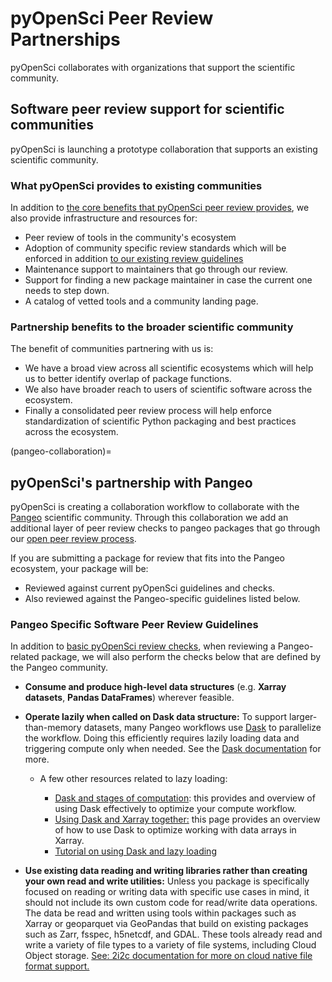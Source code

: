 # pyOpenSci Peer Review Partnerships

pyOpenSci collaborates with organizations that support the scientific
community.

## Software peer review support for scientific communities
pyOpenSci is launching a prototype collaboration that supports an existing
scientific community.

### What pyOpenSci provides to existing communities
In addition to [the core benefits that pyOpenSci peer review provides](/about/benefits),
we also provide infrastructure and resources for:
* Peer review of tools in the community's ecosystem
* Adoption of community specific review standards which will be enforced in addition
 [to our existing review guidelines](editor-checklist-template)
* Maintenance support to maintainers that go through our review.
* Support for finding a new package maintainer in case the current one needs to step down.
* A catalog of vetted tools and a community landing page.

### Partnership benefits to the broader scientific community
The benefit of communities partnering with us is:

* We have a broad view across all scientific ecosystems which will help us to better identify overlap of package functions.
* We also have broader reach to users of scientific software across the ecosystem.
* Finally a consolidated peer review process will help enforce standardization of scientific Python packaging and best practices across the ecosystem.

(pangeo-collaboration)=
## pyOpenSci's partnership with Pangeo

pyOpenSci is creating a collaboration workflow to
collaborate with the [Pangeo](https://pangeo.io/) scientific community. Through
this collaboration we add an additional layer of peer review checks to pangeo
packages that go through our [open peer review process](/about/intro).


If you are submitting a package for review that fits into the Pangeo ecosystem,
your package will be:

* Reviewed against current pyOpenSci guidelines and checks.
* Also reviewed against the Pangeo-specific guidelines listed below.

### Pangeo Specific Software Peer Review Guidelines

In addition to [basic pyOpenSci review checks](https://www.pyopensci.org/software-peer-review/how-to/editor-in-chief-guide.html#editor-checklist-template), when reviewing a
Pangeo-related package, we will also perform the checks below that are
defined by the Pangeo community.

* **Consume and produce high-level data structures** (e.g. **Xarray datasets**, **Pandas DataFrames**) wherever feasible.
* **Operate lazily when called on Dask data structure:** To support larger-than-memory datasets, many Pangeo workflows use [Dask](https://dask.org) to parallelize the workflow. Doing this efficiently requires lazily loading data and triggering compute only when needed. See the [Dask documentation](https://docs.dask.org/en/stable/user-interfaces.html#laziness-and-computing) for more.

    * A few other resources related to lazy loading:

        * [Dask and stages of computation](https://docs.dask.org/en/stable/phases-of-computation.html): this provides and overview of using Dask effectively to optimize your compute workflow.
        * [Using Dask and Xarray together:](https://docs.xarray.dev/en/stable/user-guide/dask.html?highlight=lazy#using-dask-with-xarray) this page provides an overview of how to use Dask to optimize working with data arrays in Xarray.
        * [Tutorial on using Dask and lazy loading]( http://tutorial.dask.org/01_dataframe.html )

* **Use existing data reading and writing libraries rather than creating your own read and write utilities:** Unless you package is specifically focused on reading or writing data with specific use cases in mind, it
   should not include its own custom code for read/write data operations. The data be read and written using tools within packages such as Xarray or geoparquet via GeoPandas that build on existing packages such as Zarr, fsspec, h5netcdf, and GDAL. These tools already read and write a variety of file types to a variety of file systems, including Cloud Object storage.
[See: 2i2c documentation for more on cloud native file format support.](https://docs.2i2c.org/en/latest/data/cloud.html#cloud-native-formats)


